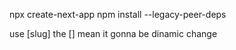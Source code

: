 npx create-next-app
npm install --legacy-peer-deps



use [slug] the [] mean it gonna be dinamic change